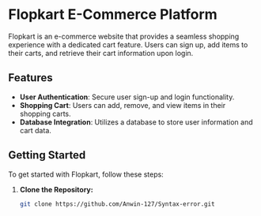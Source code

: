 # Flopkart E-Commerce Platform

Flopkart is an e-commerce website that provides a seamless shopping experience with a dedicated cart feature. Users can sign up, add items to their carts, and retrieve their cart information upon login.

## Features

- **User Authentication**: Secure user sign-up and login functionality.
- **Shopping Cart**: Users can add, remove, and view items in their shopping carts.
- **Database Integration**: Utilizes a database to store user information and cart data.

## Getting Started

To get started with Flopkart, follow these steps:

1. **Clone the Repository:**
   ```bash
   git clone https://github.com/Anwin-127/Syntax-error.git
